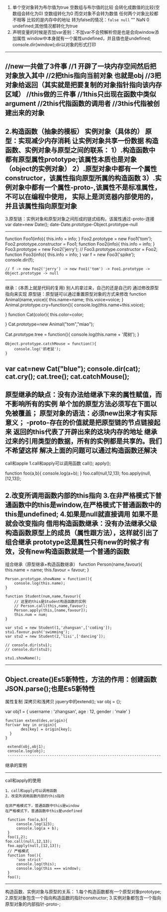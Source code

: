 1. 单个空对象转为布尔值为true
空数组与布尔值的比较 会转化成数值的比较(空数组会转化为0)
 空数组转化为0 而空对象不会转为数值
 任何两个对象比较都不相等 比较的是内存中的地址
 转为false的情况：`false null` "" NaN 0 undefined;其他情况都转化为true
1. 声明变量的时候是否加var差别：不加var不会预解析但是也是会向window添加属性
window中本身就有一个属性undefined，并且值也是undefined;
console.dir(window);dir以对象的形式打印
-----------------------------------------------------------------------
//new一共做了3件事
            //1 开辟了一块内存空间然后把对象放入其中
            //2把this指向当前对象 也就是obj
            //3把对象给返回（其实就是把要复制的对象指针指向该内存区域）
        //this做的三件事
            //1this只出现在函数中类似argument
            //2this代指函数的调用者
            //3this代指被创建出来的对象
---------------------------------------------------------------------------
2.构造函数（抽象的模板）
实例对象（具体的）
原型：实现减少内存消耗 让实例对象共享一份数据
构造函数、实例对象与原型之间的联系：
1）.构造函数中都有原型属性prototype;该属性本质也是对象（object的实例对象）
2）.原型对象中都有一个属性constructor，该属性指向原型所属的构造函数
3）.实例对象中都有一个属性-proto-,该属性不是标准属性，不可以在编程中使用，
实际上是浏览器内部使用的，并且该属性指向原型对象
----------------------------------------------------------------------
3.原型链：实例对象和原型对象之间形成的链式结构，该属性通过-proto-连接
var date=new Date();
date-Date.prototype-Object.prototype-null

-------------------------------------------------------------------

function Foo1(info){
        this.info = info;
    }
    Foo2.prototype = new Foo1('tom');
    Foo2.prototype.constructor = Foo1;
    function Foo2(info){
        this.info = info;
    }
    Foo3.prototype = new Foo2('jerry');
    // Foo3.prototype.constructor = Foo2;
    function Foo3(info){
        this.info = info;
    }
    var f = new Foo3('spike');
    console.dir(f);

    // f -> new Foo2('jerry') -> new Foo1('tom') -> Foo1.prototype -> Object.prototype -> null
--------------------------------------------------------------------------------------
继承：(本质上就是代码的复用)
别人的拿过来，自己的还是自己的
通过修改原型指向来实现
原型链：原型链可以通过重置原型对象的方式来修改
function Animal(name,voice){
    this.name=name;
    this.voice=voice;
}
Animal.prototype.cry=function(){
    console.log(this.name+this.voice);

}
function Cat(color){
    this.color=color;

}
Cat.prototype=new Animal("tom","miao");

Cat.prototype.tree = function(){
        console.log(this.name + '爬树');
    }
<!--通过修改原型指向来实现-->
    Object.prototype.catchMouse = function(){
        console.log('抓老鼠');
    }


var cat=new Cat("blue");
console.dir(cat);
 cat.cry();
 cat.tree();
 cat.catchMouse();
 -------------------------------------------------------------------------------

原型继承的缺点：没有办法给继承下来的属性赋值，而不影响所有的实例
单个加的原型方法必须写在下面以免被覆盖；
原型对象的语法：必须new出来才有实际意义；
-proto-存在的价值就是把原型链的节点链接起来
返回的this代表了开辟出来的这块内存的地址
继承过来的引用类型的数据，所有的实例都是共享的。我们不希望这样
解决上面的问题可以通过构造函数还解决
----------------------------------------------
call和apple
1.call和apply可以调用函数
call();
apply();

function foo(a,b){
    console.log(a+b);
}
foo.call(null,12,13);
foo.apply(null,[12,13]);

2.改变所调用函数内部的this指向
3.在非严格模式下普通函数中的this是window,在严格模式下普通函数中的this是undefined;
4.如果是null就直接调用 如果不是就会改变指向
借用构造函数继承：没有办法继承父级构造函数原型上的成员（属性跟方法），这样就引出了组合继承
prototype这是属性只有new的时候才有效，没有new构造函数就是一个普通的函数
----------------------------------------------
组合继承（原型继承+构造函数继承）
function Person(name,favour){
        this.name = name;
        this.favour = favour;
    }

    Person.prototype.showName = function(){
        console.log(this.name);
    }

    function Student(num,name,favour){
        // 这里的this是Student构造函数的实例
        // Person.call(this,name,favour);
        Person.apply(this,[name,favour]);
        this.num = num;
    }

    var stu1 = new Student(1,'zhangsan',['coding']);
    stu1.favour.push('swimming');
    var stu2 = new Student(2,'lisi',['dancing']);

    // console.dir(stu1);
    // console.dir(stu2);

    stu1.showName();

------------------------------------
Object.create()Es5新特性，方法的作用：创建函数
JSON.parse();也是Es5新特性
-----------------------------------
属性复制
深拷贝和浅拷贝
jquery中的extend();
 var obj = {};

 var obj1 = {
    username : 'zhangsan',
    age : 12,
    gender : 'male'
    }

    function extend(des,origin){
    for(var key in origin){
           des[key] = origin[key];
      }
    }

     extend(obj,obj1);
     console.log(obj);
     ---------------------------------------------------------------------
继承的案例
<html lang="en">
<head>
    <meta charset="UTF-8">
    <title>Document</title>
    <style type="text/css">
    #container div{
        width : 400px;
        height: 200px;
        background-color: lightgreen;
        display: none;
    }
    </style>
    <script type="text/javascript" src="js/tab.js"></script>
    <script type="text/javascript">

    onload = function(){
        function MyTab(){
            this.nowIndex = 0;
        }
        MyTab.prototype = new Tab('container');
        // 扩展自动播放功能
        MyTab.prototype.autoPlay = function(){
            // 这里的this就是实例对象
            // 缓存实例对象
            var that = this;
            setInterval(function(){
                // 定时函数中的this是谁？window
                // 控制索引在0/1/2之间进行循环切换
                if(that.nowIndex == 2){
                    that.nowIndex = 0;
                }else{
                    that.nowIndex++;
                }
                // 获取当前按钮
                var nowBtn = that.aInput[that.nowIndex];
                // 执行切换操作
                that.change(nowBtn);
            },1000);
        }
        var mytab = new MyTab();
        mytab.init();
        mytab.autoPlay();
    }
    </script>
</head>
<body>
    <div id="container">
        <input type="button" value="苹果">
        <input type="button" value="香蕉">
        <input type="button" value="橘子">
        <div>apple</div>
        <div>banana</div>
        <div>orange</div>
    </div>
</body>
</html>
----------------------------------------------------------------------------
window.onload=function(){}
页面加载入口函数，如果没有这句话那么js代码必须写在页面最下面，如果有的话，写在body中的页面布局代码上面也是可以的，
其中window可以省略不写。
---------------------------------------------------------------------------
总结：

继承{
    1.原型继承
    2.构造函数继承
    3.组合继承
}
1.原型继承：通过改变原型的指向来继承，继承后自己的属性还是有的，只是拿过来别人的属性而已；

原型继承：
    缺点：没有办法给继承过来的属性赋值，而不影响所有的实例
          继承过来的引用类型的数据，所有的实例是共享的（我们不希望共享）
          <!--代码示例-->
             function Person(name,favo){
//            此处的this指向实例对象
            this.name=name;
            this.favo=favo;
        }
        function Student(num){
            this.num=num;
//            此处的this指向实例对象student1
        }

        Student.prototype=new Person("张三",["跳舞","喝酒"]);
        console.log(Student);
        var student1=new Student(1);
        console.log(student1);//1
        var student2=new Student(2);
        console.log(student2);//2
        student1.favo.push("玩游戏");
        console.log(student1.favo);//抽烟 喝酒 玩游戏
        console.log(student2.favo);//抽烟 喝酒 玩游戏
//        两个学生的爱好一样 我们没法修改 这是我们不想看到的

    //解决上面的问题可以通过 借用构造函数的方式解决
    ----------------------------------------------------------------

2.构造函数继承
缺点：没有办法继承父级构造函数原型上的成员（属性跟方法）
<!--代码块-->
<script type="text/javascript">

        function Person(name,favour){
//            这里的this指向实例对象
            this.name=name;
            this.favour=favour;
        }
        Person.prototype.showName=function(){
            console.log(this.name);

        }
        function Student(num,name,favour){
            Person.apply(this,[name,favour]);
//            这里的this是Student构造函数的实例
            this.num=num;
        }
        var stu1=new Student(1,"zhangsan",["跳舞"]);
        var stu2=new Student(2,"lisi","喝酒");
        console.dir(stu1);//跳舞
        console.dir(stu2);//喝酒
        stu1.favour.push("唱歌");
        console.log(stu1);//跳舞 唱歌
        console.log(stu2);//喝酒
//        通过构造函数继承,解决了实例上不同爱好的分离 及张三的爱好跟李四的爱好是分开的
//        互补影响  比通过原型继承更先进一步 但是 构造函数Person原型上的属性跟方法 通过构造函数是继承不了的
        
//        stu1.showName();//stu1.showName is not a function

<!--这样我们引出的把二者结合起来的组合继承-->
----------------------------------------------------------------------
3.组合继承(原型继承和构造函数继承的结合)
 <script type="text/javascript">
        function Person(name,favour){
//            this指向实例对象
            this.name=name;
            this.favour=favour;
        }
//        给Person函数绑定方法
        Person.prototype.showFavour=function(){
            console.log(this.favour);
        }
       Person.prototype.flag=1;
//        构造另一个老师的函数
        function Teacher(name,favour,level){
            Person.call(this,name,favour);
//            通过call调用函数Person
            console.log(this);//此处的this指向Teacher
            this.level=level;
        }
//        var teach=new Teacher("张三","唱歌",2);
        Teacher.prototype=new Person();
        var tea=new Teacher("李木",["唱歌"],"T1");
        var tea1=new Teacher("李利",["跳舞"],"T2");
        tea.favour.push("喝酒");
        tea.showFavour();//可以唱歌 喝酒
        tea1.showFavour();//只有跳舞
//        这样实现了实例对象上属性的分离
        tea.flag=2;//可以单独修改tea上的属性 tea1不受影响 这样也可以调用父级原型上的属性
        console.log(tea.flag);//2
        console.log(tea1.flag);//1
        console.log(tea1);//李利  跳舞  T2
        
    </script>

----------------------------------------------------------------------------

call和apply的使用
    
    1、call和apply可以调用函数
    2、改变所调用函数内部的this指向

    在非严格模式下，普通函数中this是window
    在严格模式下，普通函数中this是undefined

     function foo(a,b){
         console.log(123);
         console.log(a + b);
     }
     foo(1,2);
    foo.call(null,12,13);
     foo.apply(null,[12,13]);
     // 严格模式
     function foo(){
         'use strict'
         console.log(this);
         console.log(this === window);
     }
     foo();
----------------------------------------------------------------------
构造函数、实例对象与原型的关系：
1.每个构造函数都有一个原型对象prototype;
2.原型对象包含一个指向构造函数的指针constructor;
3.实例对象都包含一个指向原型对象的内部指针-proto-;

















